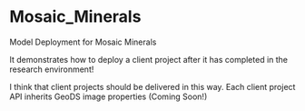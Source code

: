 # Mosaic_Minerals

Model Deployment for Mosaic Minerals

It demonstrates how to deploy a client project after it has completed in the research environment!

I think that client projects should be delivered in this way. Each client project API inherits GeoDS image properties (Coming Soon!)
